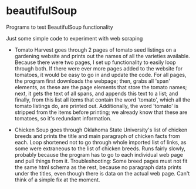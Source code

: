 # beautifulSoup
Programs to test BeautifulSoup functionality

Just some simple code to experiment with web scraping

- Tomato Harvest goes through 2 pages of tomato seed listings on a gardening website and prints out the names of all the varieties available. Because there were two pages, I set up functionality to easily loop through both. If there were ever more pages added to the website for tomatoes, it would be easy to go in and update the code. For all pages, the program first downloads the webpage; then, grabs all 'span' elements, as these are the page elements that store the tomato names; next, it gets the text of all spans, and appends this text to a list; and finally, from this list all items that contain the word 'tomato', which all the tomato listings do, are printed out. Additionally, the word 'tomato' is stripped from the items before printing; we already know that these are tomatoes, so it's redundant information. 

- Chicken Soup goes through Oklahoma State University's list of chicken breeds and prints the title and main paragraph of chicken facts from each. Loop shortened not to go through whole imported list of links, as some were extraneous to the list of chicken breeds. Runs fairly slowly, probably because the program has to go to each individual web page and pull things from it. Troubleshooting: Some breed pages must not fit the same html schema as the rest, because no paragraph data prints under the titles, even though there is data on the actual web page. Can't think of a simple fix at the moment.
